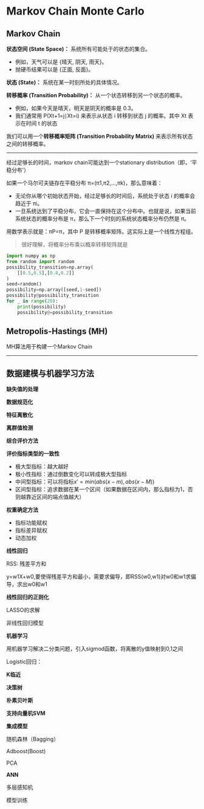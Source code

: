 # Markov Chain Monte Carlo

## Markov Chain

**状态空间 (State Space)：** 系统所有可能处于的状态的集合。

-   例如，天气可以是 {晴天, 阴天, 雨天}。
-   抛硬币结果可以是 {正面, 反面}。

**状态 (State)：** 系统在某一时刻所处的具体情况。

**转移概率 (Transition Probability)：** 从一个状态转移到另一个状态的概率。

-   例如，如果今天是晴天，明天是阴天的概率是 0.3。
-   我们通常用 P(Xt+1=j∣Xt=i) 来表示从状态 i 转移到状态 j 的概率。其中 Xt 表示在时间 t 的状态

我们可以用一个**转移概率矩阵 (Transition Probability Matrix)** 来表示所有状态之间的转移概率。

---

经过足够长的时间，markov chain可能达到一个stationary distribution（即，‘平稳分布’）

如果一个马尔可夫链存在平稳分布 π=(π1,π2,…,πk)，那么意味着：

-   无论你从哪个初始状态开始，经过足够长的时间后，系统处于状态 i 的概率会趋近于 πi。
-   一旦系统达到了平稳分布，它会一直保持在这个分布中。也就是说，如果当前系统状态的概率分布是 π，那么下一个时刻的系统状态概率分布仍然是 π。

用数学表示就是：πP=π，其中 P 是转移概率矩阵。这实际上是一个线性方程组。

>   很好理解，将概率分布乘以概率转移矩阵就是

```py
import numpy as np
from random import random
possibility_transition=np.array(
    [[0.5,0.5],[0.8,0.2]]
)
seed=random()
possibility=np.array([seed,1-seed])
possibility@possibility_transition
for _ in range(20):
    print(possibility)
    possibility@=possibility_transition
```

## Metropolis-Hastings (MH) 

MH算法用于构建一个Markov Chain

---









## 数据建模与机器学习方法

**缺失值的处理**

**数据规范化**

**特征离散化**

**离群值检测**

**综合评价方法**

**评价指标类型的一致性**

-   极大型指标：越大越好
-   极小性指标：通过倒数变化可以转成极大型指标
-   中间型指标：可以将指标$x'= min(abs(x-m),abs(x-M))$
-   区间型指标：追求数据在某一个区间（如果数据在区间内，那么指标为1，否则越靠近区间的端点值越大）



**权重确定方法**

-   指标功能赋权
-   指标差异赋权
-   动态加权

**线性回归**

RSS: 残差平方和

y=w1X+w0,要使得残差平方和最小，需要求偏导，即RSS(w0,w1)对w0和w1求偏导，求出w0和w1

**线性回归的正则化**

LASSO的求解

非线性回归模型

**机器学习**

用机器学习解决二分类问题，引入sigmod函数，将离散的y值映射到0,1之间

Logistic回归：

**K临近**

**决策树**

**朴素贝叶斯**

**支持向量机SVM**

**集成模型**

随机森林（Bagging）

Adboost(Boost)

PCA

**ANN**

多层感知机

模型训练
